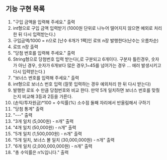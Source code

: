 ## 기능 구현 목록
1. "구입 금액을 입력해 주세요." 출력
2. int형으로 구입 금액 입력받기 (1000원 단위로 나누어 떨어지지 않으면 예외로 처리한 뒤 다시 입력받는다.)
3. 구입금액/1000 = n으로 [난수 6개가 1팩]인 로또 n장 발행한다(난수는 오름차순)
4. 로또 n장 출력
5. "당첨 번호를 입력해 주세요." 출력
6. String형으로 당첨번호 입력 받는다(,로 구분되고 6개이다. 구분자 틀린경우, 숫자가 아닌 경우, 숫자가 6개보다 많은 경우,1~45를 넘어가는 경우 ... 에러 발생시키고 다시 입력받는다.)
7. "보너스 번호를 입력해 주세요." 출력
8. int형으로 보너스 번호 입력 (잘못 입력하는 경우 예외처리 한 뒤 다시 받는다)
9. 발행한 로또 수 만큼 당첨번호와 비교 한다. 만약 5개 일치하면 보너스 번호를 맞췄는지 비교해 3등과 2등을 가른다.
10. (손익/투자원금)*100 = 수익률(%) 소수점 둘째 자리에서 반올림해서 구하기
10. "당첨 통계" 출력
11. "---" 출력
12. "3개 일치 (5,000원) - n개" 출력
13. "4개 일치 (50,000원) - n개" 출력
14. "5개 일치 (1,500,000원) - n개" 출력
15. "5개 일치, 보너스 볼 일치 (30,000,000원) - n개" 출력
16. "6개 일치 (2,000,000,000원) - n개" 출력
17. "총 수익률은 n%입니다." 출력